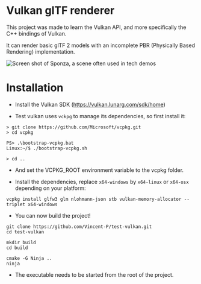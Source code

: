 # Vulkan glTF renderer

This project was made to learn the Vulkan API, and more specifically the C++ bindings of Vulkan.

It can render basic glTF 2 models with an incomplete PBR (Physically Based Rendering) implementation.

![Screen shot of Sponza, a scene often used in tech demos](https://media.discordapp.net/attachments/102848732738912256/737768460792234094/unknown.png?width=1587&height=918)

# Installation

- Install the Vulkan SDK (https://vulkan.lunarg.com/sdk/home)

- Test vulkan uses `vckpg` to manage its dependencies, so first install it:

```
> git clone https://github.com/Microsoft/vcpkg.git
> cd vcpkg

PS> .\bootstrap-vcpkg.bat
Linux:~/$ ./bootstrap-vcpkg.sh

> cd ..
```

- And set the VCPKG_ROOT environment variable to the vcpkg folder.

- Install the dependencies, replace `x64-windows` by `x64-linux` or `x64-osx` depending on your platform:

```
vcpkg install glfw3 glm nlohmann-json stb vulkan-memory-allocator --triplet x64-windows
```

- You can now build the project!

```
git clone https://github.com/Vincent-P/test-vulkan.git
cd test-vulkan

mkdir build
cd build

cmake -G Ninja ..
ninja
```

- The executable needs to be started from the root of the project.
